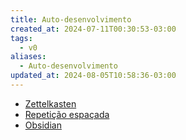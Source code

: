 ```yaml
---
title: Auto-desenvolvimento
created_at: 2024-07-11T00:30:53-03:00
tags:
  - v0
aliases:
  - Auto-desenvolvimento
updated_at: 2024-08-05T10:58:36-03:00
---
```

- [Zettelkasten](../ideias/2024/07/12/2024-07-12-Zettelkasten.md)
- [Repetição espaçada](../ideias/2024/07/07/2024-07-07-Repeticao_espacada.md)
- [Obsidian](../sementes/2024/06/2024-06-30-Obsidian.md)